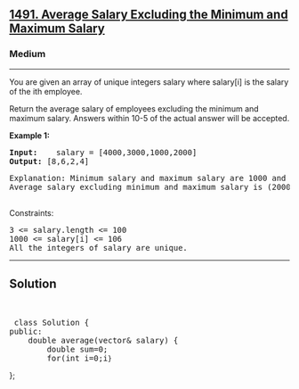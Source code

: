 
<h2><a href="https://leetcode.com/problems/average-salary-excluding-the-minimum-and-maximum-salary/description/">1491. Average Salary Excluding the Minimum and Maximum Salary</a></h2>
<h3>Medium</h3>
<hr>
<div><p>
You are given an array of unique integers salary where salary[i] is the salary of the ith employee.

Return the average salary of employees excluding the minimum and maximum salary. Answers within 10-5 of the actual answer will be accepted.
</p>


<p><strong>Example 1:</strong></p>
<pre><strong>Input:</strong>    salary = [4000,3000,1000,2000]
<strong>Output:</strong> [8,6,2,4]
</pre>
<pre>
Explanation: Minimum salary and maximum salary are 1000 and 4000 respectively.
Average salary excluding minimum and maximum salary is (2000+3000) / 2 = 2500
  </pre>
  
Constraints:
<pre>
3 <= salary.length <= 100
1000 <= salary[i] <= 106
All the integers of salary are unique.
</pre>
<hr>
 <h2><strong><b>Solution</b></strong></h2>
 <br>
 <pre>
 class Solution {
public:
    double average(vector<int>& salary) {
        double sum=0;
        for(int i=0;i<salary.size();i++)
            sum+=salary[i];
        int a=*min_element(salary.begin(),salary.end());
        int b=*max_element(salary.begin(),salary.end());
        int avg=salary.size()-2;
        return (double)(sum-a-b)/avg;
        
    }
}; 
 </pre>

